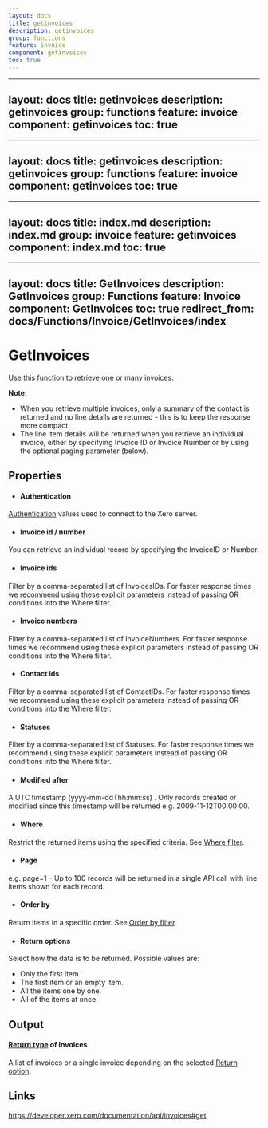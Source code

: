 ```yaml
---
layout: docs
title: getinvoices
description: getinvoices
group: functions
feature: invoice
component: getinvoices
toc: true
---
```

---
layout: docs
title: getinvoices
description: getinvoices
group: functions
feature: invoice
component: getinvoices
toc: true
---
---
layout: docs
title: getinvoices
description: getinvoices
group: functions
feature: invoice
component: getinvoices
toc: true
---
---
layout: docs
title: index.md
description: index.md
group: invoice
feature: getinvoices
component: index.md
toc: true
---
---
layout: docs
title: GetInvoices
description: GetInvoices
group: Functions
feature: Invoice
component: GetInvoices
toc: true
redirect_from: docs/Functions/Invoice/GetInvoices/index
---
GetInvoices
============

Use this function to retrieve one or many invoices.

**Note**:
- When you retrieve multiple invoices, only a summary of the contact is returned and no line details are returned - this is to keep the response more compact.
- The line item details will be returned when you retrieve an individual invoice, either by specifying Invoice ID or Invoice Number or by using the optional paging parameter (below).

Properties
----------

- #### Authentication
[Authentication](../../../Common/Authentication/Index.md) values used to connect to the Xero server.
- #### Invoice id / number
You can retrieve an individual record by specifying the InvoiceID or Number.
- #### Invoice ids
Filter by a comma-separated list of InvoicesIDs. For faster response times we recommend using these explicit parameters instead of passing OR conditions into the Where filter.
- #### Invoice numbers
Filter by a comma-separated list of InvoiceNumbers. For faster response times we recommend using these explicit parameters instead of passing OR conditions into the Where filter.
- #### Contact ids
Filter by a comma-separated list of ContactIDs. For faster response times we recommend using these explicit parameters instead of passing OR conditions into the Where filter.
- #### Statuses
Filter by a comma-separated list of Statuses. For faster response times we recommend using these explicit parameters instead of passing OR conditions into the Where filter.
- #### Modified after
A UTC timestamp (yyyy-mm-ddThh:mm:ss) . Only records created or modified since this timestamp will be returned e.g. 2009-11-12T00:00:00.
- #### Where
Restrict the returned items using the specified criteria. See [Where filter](../../../Common/Filters/Where/Index.md).
- #### Page
e.g. page=1 – Up to 100 records will be returned in a single API call with line items shown for each record.
- #### Order by
Return items in a specific order. See [Order by filter](../../../Common/Filters/OrderBy/Index.md).
- #### Return options
Select how the data is to be returned. Possible values are:
  * Only the first item.
  * The first item or an empty item. 
  * All the items one by one.
  * All of the items at once.


Output
-----
#### [Return type](#return-options) of Invoices
A list of invoices or a single invoice depending on the selected [Return option](#return-options).

Links
-----

https://developer.xero.com/documentation/api/invoices#get
